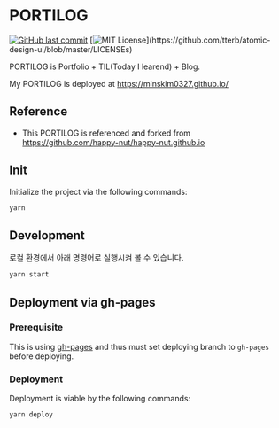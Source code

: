 # PORTILOG

[![GitHub last commit](https://img.shields.io/github/last-commit/google/skia.svg?style=flat)]()
[![MIT License](https://img.shields.io/apm/l/atomic-design-ui.svg?)](https://github.com/tterb/atomic-design-ui/blob/master/LICENSEs)

PORTILOG is Portfolio + TIL(Today I learend) + Blog.

My PORTILOG is deployed at https://minskim0327.github.io/

## Reference

- This PORTILOG is referenced and forked from https://github.com/happy-nut/happy-nut.github.io

## Init

Initialize the project via the following commands:

```bash
yarn
```

## Development

로컬 환경에서 아래 명령어로 실행시켜 볼 수 있습니다.

```bash
yarn start
```

## Deployment via gh-pages

### Prerequisite

This is using [gh-pages](https://www.npmjs.com/package/gh-pages) and thus must set deploying branch to `gh-pages` before deploying.
### Deployment

Deployment is viable by the following commands:

```bash
yarn deploy
```


